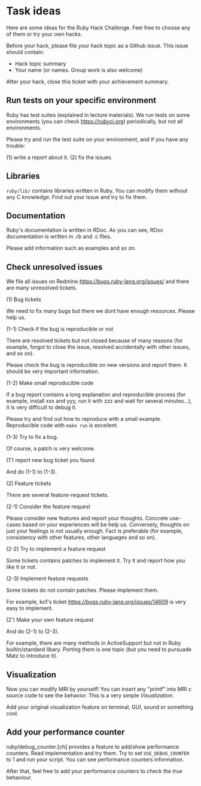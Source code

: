 # Task ideas

Here are some ideas for the Ruby Hack Challenge. 
Feel free to choose any of them or try your own hacks.

Before your hack, please file your hack topic as a Github issue.
This issue should contain:

* Hack topic summary
* Your name (or names. Group work is also welcome)

After your hack, close this ticket with your achievement summary.

## Run tests on your specific environment

Ruby has test suites (explained in lecture materials).
We run tests on some environments (you can check https://rubyci.org) periodically, but not all environments.

Please try and run the test suite on your environment, and if you have any trouble:

(1) write a report about it.
(2) fix the issues.

## Libraries

`ruby/lib/` contains libraries written in Ruby.
You can modify them without any C knowledge.
Find out your issue and try to fix them.

## Documentation

Ruby's documentation is written in RDoc.
As you can see, RDoc documentation is written in .rb and .c files.

Please add information such as examples and so on.

## Check unresolved issues

We file all issues on Redmine <https://bugs.ruby-lang.org/issues/> and there are many unresolved tickets.

(1) Bug tickets

We need to fix many bugs but there we dont have enough resources.
Please help us.

(1-1) Check if the bug is reproducible or not

There are resolved tickets but not closed because of many reasons (for example, forgot to close the issue, resolved accidentally with other issues, and so on).

Please check the bug is reproducible on new versions and report them.
It should be very important information.

(1-2) Make small reproducible code

If a bug report contains a long explanation and reproducible process (for example, install xxx and yyy, run it with zzz and wait for several minutes...), it is very difficult to debug it.

Please try and find out how to reproduce with a small example.
Reproducible code with `make run` is excellent.

(1-3) Try to fix a bug.

Of course, a patch is very welcome.

(1') report new bug ticket you found

And do (1-1) to (1-3).

(2) Feature tickets

There are several feature-request tickets.

(2-1) Consider the feature request

Please consider new features and report your thoughts.
Concrete use-cases based on your experiences will be help us.
Conversely, thoughts on just your feelings is not usually enough.
Fact is preferable (for example, consistency with other features, other languages and so on).

(2-2) Try to implement a feature request

Some tickets contains patches to implement it. Try it and report how you like it or not.

(2-3) Implement feature requests

Some tickets do not contain patches.
Please implement them.

For example, ko1's ticket <https://bugs.ruby-lang.org/issues/14609> is very easy to implement.

(2') Make your own feature request

And do (2-1) to (2-3).

For example, there are many methods in ActiveSupport but not in Ruby builtin/standard libary.
Porting them is one topic (but you need to pursuade Matz to introduce it).

## Visualization

Now you can modify MRI by yourself!
You can insert any "printf" into MRI c source code to see the behavior.
This is a very simple *Visualization*.

Add your original visualization feature on terminal, GUI, sound or something cool.

## Add your performance counter

ruby/debug_counter.[ch] provides a feature to add/show performance counters.
Read implementation and try them.
Try to set `USE_DEBUG_COUNTER` to 1 and run your script. You can see performance counters information.

After that, feel free to add your performance counters to check the *true* behaviour.
